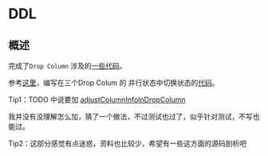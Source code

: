 # DDL

## 概述

完成了`Drop Column` 涉及的[一些代码](https://github.com/pingcap-incubator/tinysql/blob/course/ddl/column.go#L216)。

参考[这里](https://github.com/ngaut/builddatabase/blob/master/f1/schema-change.md)，编写在三个Drop Colum 的 并行状态中切换状态的[代码](https://github.com/Andrewmatilde/tinysql/blob/course/ddl/column.go#L220)。





Tip1：TODO 中说要加 [adjustColumnInfoInDropColumn](https://github.com/Andrewmatilde/tinysql/blob/course/ddl/column.go#L224)

我并没有没理解怎么加，猜了一个做法，不过测试也过了，似乎针对测试，不写也能过。

Tip2：这部分感觉有点迷惑，资料也比较少，希望有一些这方面的源码剖析吧